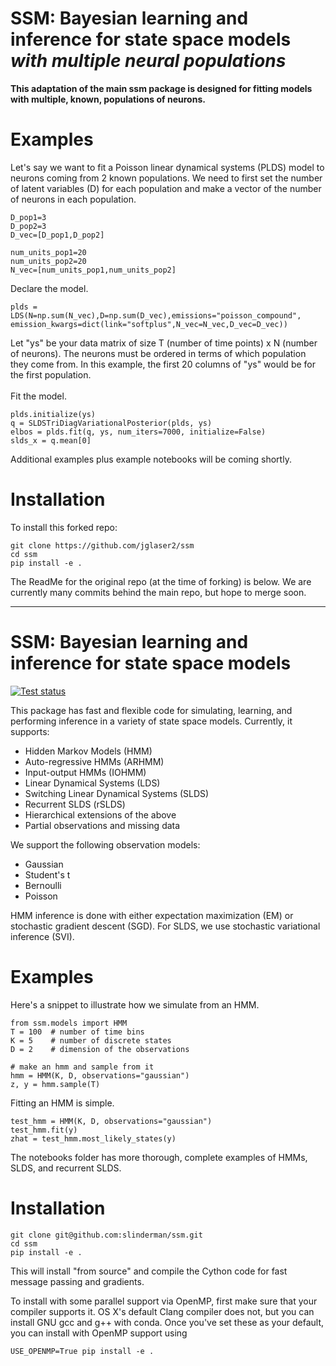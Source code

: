 # SSM: Bayesian learning and inference for state space models _with multiple neural populations_ 
**This adaptation of the main ssm package is designed for fitting models with multiple, known, populations of neurons.**


# Examples

Let's say we want to fit a Poisson linear dynamical systems (PLDS) model to neurons coming from 2 known populations.
We need to first set the number of latent variables (D) for each population and make a vector of the number of neurons in each population.
```
D_pop1=3
D_pop2=3
D_vec=[D_pop1,D_pop2]

num_units_pop1=20
num_units_pop2=20
N_vec=[num_units_pop1,num_units_pop2]
```

Declare the model.
```
plds = LDS(N=np.sum(N_vec),D=np.sum(D_vec),emissions="poisson_compound", emission_kwargs=dict(link="softplus",N_vec=N_vec,D_vec=D_vec))
```

Let "ys" be your data matrix of size T (number of time points) x N (number of neurons). The neurons must be ordered in terms of which population they come from. In this example, the first 20 columns of "ys" would be for the first population. <br><br>
Fit the model. 
```
plds.initialize(ys)
q = SLDSTriDiagVariationalPosterior(plds, ys)
elbos = plds.fit(q, ys, num_iters=7000, initialize=False)
slds_x = q.mean[0]
```

Additional examples plus example notebooks will be coming shortly.


# Installation

To install this forked repo:
```
git clone https://github.com/jglaser2/ssm
cd ssm
pip install -e .
```


The ReadMe for the original repo (at the time of forking) is below. We are currently many commits behind the main repo, but hope to merge soon.





--------------------------------

# SSM: Bayesian learning and inference for state space models 
[![Test status](https://travis-ci.org/slinderman/ssm.svg?branch=master)](https://travis-ci.org/slinderman/ssm)

This package has fast and flexible code for simulating, learning, and performing inference in a variety of state space models. 
Currently, it supports:

- Hidden Markov Models (HMM)
- Auto-regressive HMMs (ARHMM)
- Input-output HMMs (IOHMM)
- Linear Dynamical Systems (LDS)
- Switching Linear Dynamical Systems (SLDS)
- Recurrent SLDS (rSLDS)
- Hierarchical extensions of the above
- Partial observations and missing data

We support the following observation models:

- Gaussian
- Student's t
- Bernoulli
- Poisson

HMM inference is done with either expectation maximization (EM) or stochastic gradient descent (SGD).  For SLDS, we use stochastic variational inference (SVI). 

# Examples
Here's a snippet to illustrate how we simulate from an HMM.
```
from ssm.models import HMM
T = 100  # number of time bins
K = 5    # number of discrete states
D = 2    # dimension of the observations

# make an hmm and sample from it
hmm = HMM(K, D, observations="gaussian")
z, y = hmm.sample(T)
```

Fitting an HMM is simple. 
```
test_hmm = HMM(K, D, observations="gaussian")
test_hmm.fit(y)
zhat = test_hmm.most_likely_states(y)
```

The notebooks folder has more thorough, complete examples of HMMs, SLDS, and recurrent SLDS.  

# Installation
```
git clone git@github.com:slinderman/ssm.git
cd ssm
pip install -e .
```
This will install "from source" and compile the Cython code for fast message passing and gradients.

To install with some parallel support via OpenMP, first make sure that your compiler supports it.  OS X's default Clang compiler does not, but you can install GNU gcc and g++ with conda.  Once you've set these as your default, you can install with OpenMP support using
```
USE_OPENMP=True pip install -e .
```
